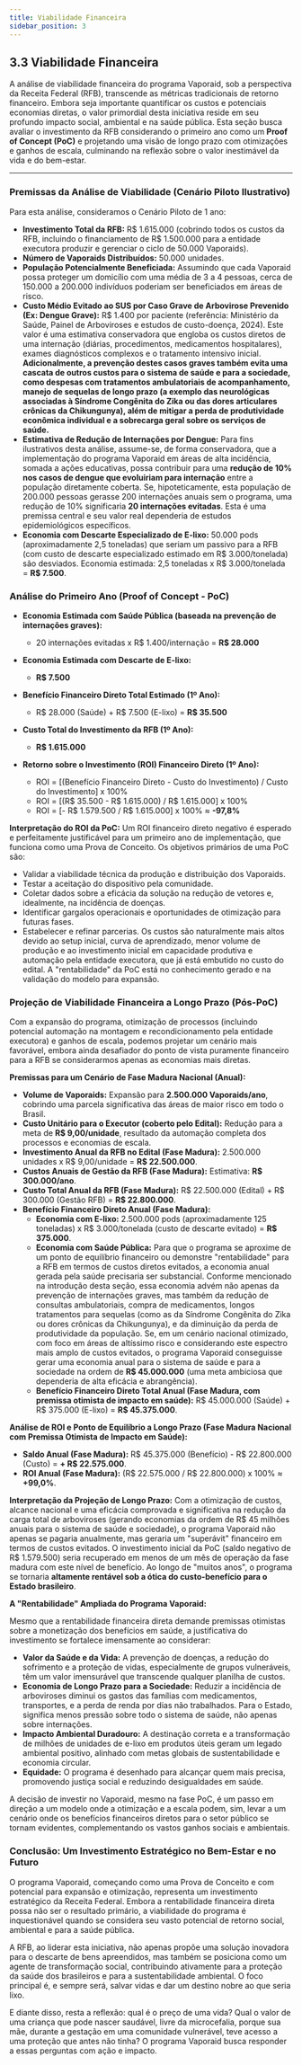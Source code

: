 ```yaml
---
title: Viabilidade Financeira
sidebar_position: 3
---
```


## 3.3 Viabilidade Financeira

A análise de viabilidade financeira do programa Vaporaid, sob a perspectiva da Receita Federal (RFB), transcende as métricas tradicionais de retorno financeiro. Embora seja importante quantificar os custos e potenciais economias diretas, o valor primordial desta iniciativa reside em seu profundo impacto social, ambiental e na saúde pública. Esta seção busca avaliar o investimento da RFB considerando o primeiro ano como um **Proof of Concept (PoC)** e projetando uma visão de longo prazo com otimizações e ganhos de escala, culminando na reflexão sobre o valor inestimável da vida e do bem-estar.

---

### Premissas da Análise de Viabilidade (Cenário Piloto Ilustrativo)

Para esta análise, consideramos o Cenário Piloto de 1 ano:
* **Investimento Total da RFB:** R$ 1.615.000 (cobrindo todos os custos da RFB, incluindo o financiamento de R$ 1.500.000 para a entidade executora produzir e gerenciar o ciclo de 50.000 Vaporaids).
* **Número de Vaporaids Distribuídos:** 50.000 unidades.
* **População Potencialmente Beneficiada:** Assumindo que cada Vaporaid possa proteger um domicílio com uma média de 3 a 4 pessoas, cerca de 150.000 a 200.000 indivíduos poderiam ser beneficiados em áreas de risco.
* **Custo Médio Evitado ao SUS por Caso Grave de Arbovirose Prevenido (Ex: Dengue Grave):** R$ 1.400 por paciente (referência: Ministério da Saúde, Painel de Arboviroses e estudos de custo-doença, 2024). Este valor é uma estimativa conservadora que engloba os custos diretos de uma internação (diárias, procedimentos, medicamentos hospitalares), exames diagnósticos complexos e o tratamento intensivo inicial. **Adicionalmente, a prevenção destes casos graves também evita uma cascata de outros custos para o sistema de saúde e para a sociedade, como despesas com tratamentos ambulatoriais de acompanhamento, manejo de sequelas de longo prazo (a exemplo das neurológicas associadas à Síndrome Congênita do Zika ou das dores articulares crônicas da Chikungunya), além de mitigar a perda de produtividade econômica individual e a sobrecarga geral sobre os serviços de saúde.**
* **Estimativa de Redução de Internações por Dengue:** Para fins ilustrativos desta análise, assume-se, de forma conservadora, que a implementação do programa Vaporaid em áreas de alta incidência, somada a ações educativas, possa contribuir para uma **redução de 10% nos casos de dengue que evoluiriam para internação** entre a população diretamente coberta. Se, hipoteticamente, esta população de 200.000 pessoas gerasse 200 internações anuais sem o programa, uma redução de 10% significaria **20 internações evitadas**. Esta é uma premissa central e seu valor real dependeria de estudos epidemiológicos específicos.
* **Economia com Descarte Especializado de E-lixo:** 50.000 pods (aproximadamente 2,5 toneladas) que seriam um passivo para a RFB (com custo de descarte especializado estimado em R$ 3.000/tonelada) são desviados. Economia estimada: 2,5 toneladas x R$ 3.000/tonelada = **R$ 7.500**.

### Análise do Primeiro Ano (Proof of Concept - PoC)

* **Economia Estimada com Saúde Pública (baseada na prevenção de internações graves):**
    * 20 internações evitadas x R$ 1.400/internação = **R$ 28.000**

* **Economia Estimada com Descarte de E-lixo:**
    * **R$ 7.500**

* **Benefício Financeiro Direto Total Estimado (1º Ano):**
    * R$ 28.000 (Saúde) + R$ 7.500 (E-lixo) = **R$ 35.500**

* **Custo Total do Investimento da RFB (1º Ano):**
    * **R$ 1.615.000**

* **Retorno sobre o Investimento (ROI) Financeiro Direto (1º Ano):**
    * ROI = \[(Benefício Financeiro Direto - Custo do Investimento) / Custo do Investimento] x 100%
    * ROI = \[(R$ 35.500 - R$ 1.615.000) / R$ 1.615.000] x 100%
    * ROI = \[- R$ 1.579.500 / R$ 1.615.000] x 100% $\approx$ **-97,8%**

**Interpretação do ROI da PoC:**
Um ROI financeiro direto negativo é esperado e perfeitamente justificável para um primeiro ano de implementação, que funciona como uma Prova de Conceito. Os objetivos primários de uma PoC são:
* Validar a viabilidade técnica da produção e distribuição dos Vaporaids.
* Testar a aceitação do dispositivo pela comunidade.
* Coletar dados sobre a eficácia da solução na redução de vetores e, idealmente, na incidência de doenças.
* Identificar gargalos operacionais e oportunidades de otimização para futuras fases.
* Estabelecer e refinar parcerias.
Os custos são naturalmente mais altos devido ao setup inicial, curva de aprendizado, menor volume de produção e ao investimento inicial em capacidade produtiva e automação pela entidade executora, que já está embutido no custo do edital. A "rentabilidade" da PoC está no conhecimento gerado e na validação do modelo para expansão.

### Projeção de Viabilidade Financeira a Longo Prazo (Pós-PoC)

Com a expansão do programa, otimização de processos (incluindo potencial automação na montagem e recondicionamento pela entidade executora) e ganhos de escala, podemos projetar um cenário mais favorável, embora ainda desafiador do ponto de vista puramente financeiro para a RFB se considerarmos apenas as economias mais diretas.

**Premissas para um Cenário de Fase Madura Nacional (Anual):**

* **Volume de Vaporaids:** Expansão para **2.500.000 Vaporaids/ano**, cobrindo uma parcela significativa das áreas de maior risco em todo o Brasil.
* **Custo Unitário para o Executor (coberto pelo Edital):** Redução para a meta de **R$ 9,00/unidade**, resultado da automação completa dos processos e economias de escala.
* **Investimento Anual da RFB no Edital (Fase Madura):** 2.500.000 unidades x R$ 9,00/unidade = **R$ 22.500.000**.
* **Custos Anuais de Gestão da RFB (Fase Madura):** Estimativa: **R$ 300.000/ano**.
* **Custo Total Anual da RFB (Fase Madura):** R$ 22.500.000 (Edital) + R$ 300.000 (Gestão RFB) = **R$ 22.800.000**.
* **Benefício Financeiro Direto Anual (Fase Madura):**
    * **Economia com E-lixo:** 2.500.000 pods (aproximadamente 125 toneladas) x R$ 3.000/tonelada (custo de descarte evitado) = **R$ 375.000**.
    * **Economia com Saúde Pública:** Para que o programa se aproxime de um ponto de equilíbrio financeiro ou demonstre "rentabilidade" para a RFB em termos de custos diretos evitados, a economia anual gerada pela saúde precisaria ser substancial. Conforme mencionado na introdução desta seção, essa economia advém não apenas da prevenção de internações graves, mas também da redução de consultas ambulatoriais, compra de medicamentos, longos tratamentos para sequelas (como as da Síndrome Congênita do Zika ou dores crônicas da Chikungunya), e da diminuição da perda de produtividade da população. Se, em um cenário nacional otimizado, com foco em áreas de altíssimo risco e considerando este espectro mais amplo de custos evitados, o programa Vaporaid conseguisse gerar uma economia anual para o sistema de saúde e para a sociedade na ordem de **R$ 45.000.000** (uma meta ambiciosa que dependeria de alta eficácia e abrangência).
    * **Benefício Financeiro Direto Total Anual (Fase Madura, com premissa otimista de impacto em saúde):**
        R$ 45.000.000 (Saúde) + R$ 375.000 (E-lixo) = **R$ 45.375.000**.

**Análise de ROI e Ponto de Equilíbrio a Longo Prazo (Fase Madura Nacional com Premissa Otimista de Impacto em Saúde):**

* **Saldo Anual (Fase Madura):** R$ 45.375.000 (Benefício) - R$ 22.800.000 (Custo) = **+ R$ 22.575.000**.
* **ROI Anual (Fase Madura):** (R$ 22.575.000 / R$ 22.800.000) x 100% $\approx$ **+99,0%**.

**Interpretação da Projeção de Longo Prazo:**
Com a otimização de custos, alcance nacional e uma eficácia comprovada e significativa na redução da carga total de arboviroses (gerando economias da ordem de R$ 45 milhões anuais para o sistema de saúde e sociedade), o programa Vaporaid não apenas se pagaria anualmente, mas geraria um "superávit" financeiro em termos de custos evitados. O investimento inicial da PoC (saldo negativo de R$ 1.579.500) seria recuperado em menos de um mês de operação da fase madura com este nível de benefício. Ao longo de "muitos anos", o programa se tornaria **altamente rentável sob a ótica do custo-benefício para o Estado brasileiro**.

**A "Rentabilidade" Ampliada do Programa Vaporaid:**

Mesmo que a rentabilidade financeira direta demande premissas otimistas sobre a monetização dos benefícios em saúde, a justificativa do investimento se fortalece imensamente ao considerar:

* **Valor da Saúde e da Vida:** A prevenção de doenças, a redução do sofrimento e a proteção de vidas, especialmente de grupos vulneráveis, têm um valor imensurável que transcende qualquer planilha de custos.
* **Economia de Longo Prazo para a Sociedade:** Reduzir a incidência de arboviroses diminui os gastos das famílias com medicamentos, transportes, e a perda de renda por dias não trabalhados. Para o Estado, significa menos pressão sobre todo o sistema de saúde, não apenas sobre internações.
* **Impacto Ambiental Duradouro:** A destinação correta e a transformação de milhões de unidades de e-lixo em produtos úteis geram um legado ambiental positivo, alinhado com metas globais de sustentabilidade e economia circular.
* **Equidade:** O programa é desenhado para alcançar quem mais precisa, promovendo justiça social e reduzindo desigualdades em saúde.

A decisão de investir no Vaporaid, mesmo na fase PoC, é um passo em direção a um modelo onde a otimização e a escala podem, sim, levar a um cenário onde os benefícios financeiros diretos para o setor público se tornam evidentes, complementando os vastos ganhos sociais e ambientais.

### Conclusão: Um Investimento Estratégico no Bem-Estar e no Futuro

O programa Vaporaid, começando como uma Prova de Conceito e com potencial para expansão e otimização, representa um investimento estratégico da Receita Federal. Embora a rentabilidade financeira direta possa não ser o resultado primário, a viabilidade do programa é inquestionável quando se considera seu vasto potencial de retorno social, ambiental e para a saúde pública.

A RFB, ao liderar esta iniciativa, não apenas propõe uma solução inovadora para o descarte de bens apreendidos, mas também se posiciona como um agente de transformação social, contribuindo ativamente para a proteção da saúde dos brasileiros e para a sustentabilidade ambiental. O foco principal é, e sempre será, salvar vidas e dar um destino nobre ao que seria lixo.

E diante disso, resta a reflexão: qual é o preço de uma vida? Qual o valor de uma criança que pode nascer saudável, livre da microcefalia, porque sua mãe, durante a gestação em uma comunidade vulnerável, teve acesso a uma proteção que antes não tinha? O programa Vaporaid busca responder a essas perguntas com ação e impacto.
